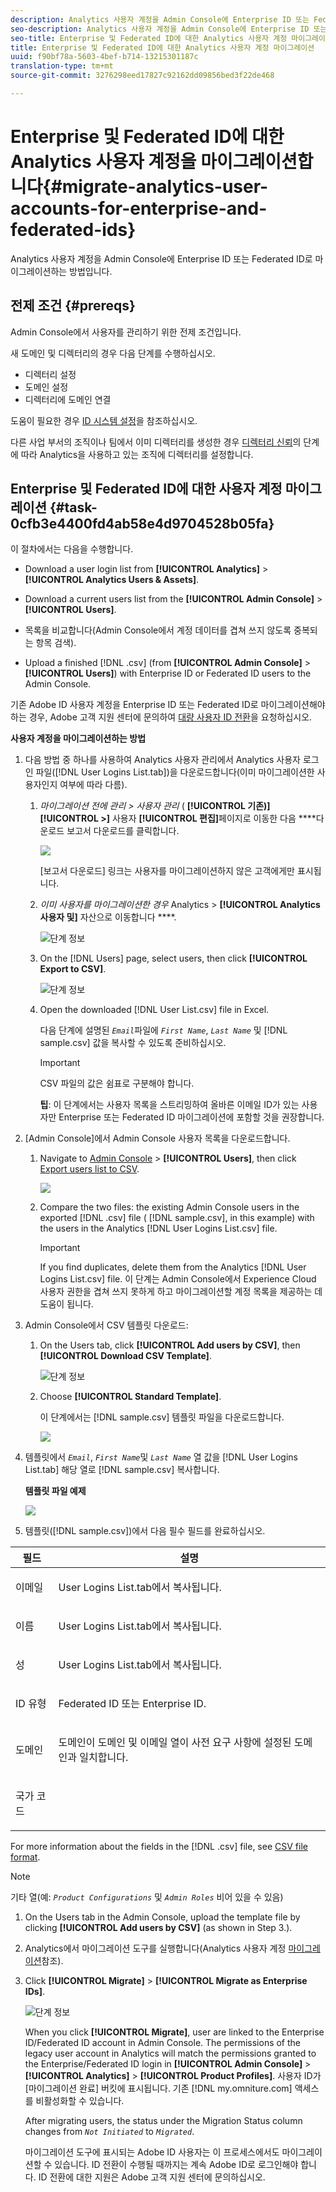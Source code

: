 ```yaml
---
description: Analytics 사용자 계정을 Admin Console에 Enterprise ID 또는 Federated ID로 마이그레이션하는 방법입니다.
seo-description: Analytics 사용자 계정을 Admin Console에 Enterprise ID 또는 Federated ID로 마이그레이션하는 방법입니다.
seo-title: Enterprise 및 Federated ID에 대한 Analytics 사용자 계정 마이그레이션
title: Enterprise 및 Federated ID에 대한 Analytics 사용자 계정 마이그레이션
uuid: f90bf78a-5603-4bef-b714-13215301187c
translation-type: tm+mt
source-git-commit: 3276298eed17827c92162dd09856bed3f22de468

---
```



# Enterprise 및 Federated ID에 대한 Analytics 사용자 계정을 마이그레이션합니다{#migrate-analytics-user-accounts-for-enterprise-and-federated-ids}

Analytics 사용자 계정을 Admin Console에 Enterprise ID 또는 Federated ID로 마이그레이션하는 방법입니다.

## 전제 조건 {#prereqs}

Admin Console에서 사용자를 관리하기 위한 전제 조건입니다.

새 도메인 및 디렉터리의 경우 다음 단계를 수행하십시오.

* 디렉터리 설정
* 도메인 설정
* 디렉터리에 도메인 연결

도움이 필요한 경우 [ID 시스템 설정](https://helpx.adobe.com/enterprise/using/set-up-identity.html)을 참조하십시오.

다른 사업 부서의 조직이나 팀에서 이미 디렉터리를 생성한 경우 [디렉터리 신뢰](https://helpx.adobe.com/enterprise/using/set-up-identity.html#Directorytrusting)의 단계에 따라 Analytics을 사용하고 있는 조직에 디렉터리를 설정합니다.

## Enterprise 및 Federated ID에 대한 사용자 계정 마이그레이션 {#task-0cfb3e4400fd4ab58e4d9704528b05fa}

이 절차에서는 다음을 수행합니다.

* Download a user login list from **[!UICONTROL Analytics]** &gt; **[!UICONTROL Analytics Users &amp; Assets]**.

* Download a current users list from the **[!UICONTROL Admin Console]** &gt; **[!UICONTROL Users]**.

* 목록을 비교합니다(Admin Console에서 계정 데이터를 겹쳐 쓰지 않도록 중복되는 항목 검색).
* Upload a finished [!DNL .csv] (from **[!UICONTROL Admin Console]** &gt; **[!UICONTROL Users]**) with Enterprise ID or Federated ID users to the Admin Console.

기존 Adobe ID 사용자 계정을 Enterprise ID 또는 Federated ID로 마이그레이션해야 하는 경우, Adobe 고객 지원 센터에 문의하여 [대량 사용자 ID 전환](https://helpx.adobe.com/enterprise/using/bulk-operations.html)을 요청하십시오.

**사용자 계정을 마이그레이션하는 방법**

1. 다음 방법 중 하나를 사용하여 Analytics 사용자 관리에서 Analytics 사용자 로그인 파일([!DNL User Logins List.tab])을 다운로드합니다(이미 마이그레이션한 사용자인지 여부에 따라 다름).
   1. *마이그레이션 전에 관리 &gt; 사용자 관리* ( **[!UICONTROL 기존)]** **[!UICONTROL &gt;]** 사용자 **[!UICONTROL 편집]**&#x200B;페이지로 이동한 다음 ****&#x200B;다운로드 보고서 다운로드를 클릭합니다.

      ![](assets/download-report.png)

      [보고서 다운로드] 링크는 사용자를 마이그레이션하지 않은 고객에게만 표시됩니다.

   1. *이미 사용자를 마이그레이션한 경우* Analytics &gt; **[!UICONTROL Analytics 사용자 및]** 자산으로 이동합니다 ****.

      ![단계 정보](assets/admin-analytics-users-assets.png)

   1. On the [!DNL Users] page, select users, then click **[!UICONTROL Export to CSV]**.

      ![단계 정보](assets/export-csv-migrate.png)

   1. Open the downloaded [!DNL User List.csv] file in Excel.

      다음 단계에 설명된 *`Email`*&#x200B;파일에 *`First Name`*, *`Last Name`* 및 [!DNL sample.csv] 값을 복사할 수 있도록 준비하십시오.

      >[!IMPORTANT]
      >
      >CSV 파일의 값은 쉼표로 구분해야 합니다.

      **팁**: 이 단계에서는 사용자 목록을 스트리밍하여 올바른 이메일 ID가 있는 사용자만 Enterprise 또는 Federated ID 마이그레이션에 포함할 것을 권장합니다.

1. [Admin Console]에서 Admin Console 사용자 목록을 다운로드합니다. 

   1. Navigate to [Admin Console](http://adminconsole.adobe.html/#) &gt; **[!UICONTROL Users]**, then click [Export users list to CSV](https://helpx.adobe.com/enterprise/using/users.html).

      ![](assets/export-csv.png)

   1. Compare the two files: the existing Admin Console users in the exported [!DNL .csv] file ( [!DNL sample.csv], in this example) with the users in the Analytics [!DNL User Logins List.csv] file.

      >[!IMPORTANT]
      >
      >If you find duplicates, delete them from the Analytics [!DNL User Logins List.csv] file. 이 단계는 Admin Console에서 Experience Cloud 사용자 권한을 겹쳐 쓰지 못하게 하고 마이그레이션할 계정 목록을 제공하는 데 도움이 됩니다.

1. Admin Console에서 CSV 템플릿 다운로드:
   1. On the Users tab, click **[!UICONTROL Add users by CSV]**, then **[!UICONTROL Download CSV Template]**.

      ![단계 정보](assets/add-users-csv.png)

   1. Choose **[!UICONTROL Standard Template]**.

      이 단계에서는 [!DNL sample.csv] 템플릿 파일을 다운로드합니다.

      ![](assets/download-csv-template.png)

1. 템플릿에서 *`Email`*, *`First Name`*&#x200B;및 *`Last Name`* 열 값을 [!DNL User Logins List.tab] 해당 열로 [!DNL sample.csv] 복사합니다.

   **템플릿 파일 예제**

   ![](assets/sample.png)

1. 템플릿([!DNL sample.csv])에서 다음 필수 필드를 완료하십시오. 

<table id="table_1B5EEFDB5BD8436EB760BE5FFAB1CF02"> 
 <thead> 
  <tr> 
   <th colname="col1" class="entry"> 필드 </th> 
   <th colname="col2" class="entry"> 설명 </th> 
  </tr>
 </thead>
 <tbody> 
  <tr> 
   <td colname="col1"> <p>이메일 </p> </td> 
   <td colname="col2"> <p><span class="filepath">User Logins List.tab</span>에서 복사됩니다. </p> </td> 
  </tr> 
  <tr> 
   <td colname="col1"> <p>이름 </p> </td> 
   <td colname="col2"> <p><span class="filepath">User Logins List.tab</span>에서 복사됩니다. </p> </td> 
  </tr> 
  <tr> 
   <td colname="col1"> <p>성 </p> </td> 
   <td colname="col2"> <p><span class="filepath">User Logins List.tab</span>에서 복사됩니다. </p> </td> 
  </tr> 
  <tr> 
   <td colname="col1"> <p>ID 유형 </p> </td> 
   <td colname="col2"> <p><span class="term"> Federated ID</span> 또는 <span class="term"> Enterprise ID</span>. </p> </td> 
  </tr> 
  <tr> 
   <td colname="col1"> <p>도메인 </p> </td> 
   <td colname="col2"> <p>도메인이 도메인 <span class="term"> 및</span> 이메일 <span class="term"> 열이</span> 사전 요구 사항에 설정된 도메인과 <a href="/help/admin/user-management2/user-migration/c-migration-tool/migrate-enterprise.md#prereqs" format="dita" scope="local"></a>일치합니다. </p> </td> 
  </tr> 
  <tr> 
   <td colname="col1"> <p>국가 코드 </p> </td> 
   <td colname="col2"> </td> 
  </tr> 
 </tbody> 
</table>

For more information about the fields in the [!DNL .csv] file, see [CSV file format](https://helpx.adobe.com/enterprise/using/users.html).

>[!NOTE]
>
>기타 열(예: *`Product Configurations`* 및 *`Admin Roles`* 비어 있을 수 있음)

1. On the Users tab in the Admin Console, upload the template file by clicking **[!UICONTROL Add users by CSV]** (as shown in Step 3.).
1. Analytics에서 마이그레이션 도구를 실행합니다(Analytics 사용자 계정 [마이그레이션](/help/admin/user-management2/user-migration/c-migration-tool/t-migrate-users.md)참조).
1. Click **[!UICONTROL Migrate]** &gt; **[!UICONTROL Migrate as Enterprise IDs]**.

   ![단계 정보](assets/migrate-as-enterprise.png)

   When you click **[!UICONTROL Migrate]**, user are linked to the Enterprise ID/Federated ID account in Admin Console. The permissions of the legacy user account in Analytics will match the permissions granted to the Enterprise/Federated ID login in **[!UICONTROL Admin Console]** &gt; **[!UICONTROL Analytics]** &gt; **[!UICONTROL Product Profiles]**. 사용자 ID가 [마이그레이션 완료] 버킷에 표시됩니다. 기존 [!DNL my.omniture.com] 액세스를 비활성화할 수 있습니다.

   After migrating users, the status under the Migration Status column changes from *`Not Initiated`* to *`Migrated`*.

   마이그레이션 도구에 표시되는 Adobe ID 사용자는 이 프로세스에서도 마이그레이션할 수 있습니다. ID 전환이 수행될 때까지는 계속 Adobe ID로 로그인해야 합니다. ID 전환에 대한 지원은 Adobe 고객 지원 센터에 문의하십시오.
